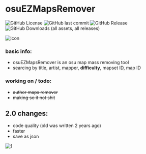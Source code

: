 # osuEZMapsRemover
![GitHub License](https://img.shields.io/github/license/64781502/osuEZMapsRemover)
![GitHub last commit](https://img.shields.io/github/last-commit/64781502/osuEZMapsRemover)
![GitHub Release](https://img.shields.io/github/v/release/64781502/osuEZMapsRemover)
![GitHub Downloads (all assets, all releases)](https://img.shields.io/github/downloads/64781502/osuEZMapsRemover/total)

![icon](https://i.imgur.com/0UKW0ul.png)

### basic info:
- osuEZMapsRemover is an osu map mass removing tool
- searcing by title, artist, mapper, **difficulty**, mapset ID, map ID
### working on / todo:
- ~~author maps remover~~
- ~~making so it not shit~~
## 2.0 changes:
- code quality (old was written 2 years ago)
- faster
- save as json

![1](https://i.imgur.com/fCj7iNe.png)